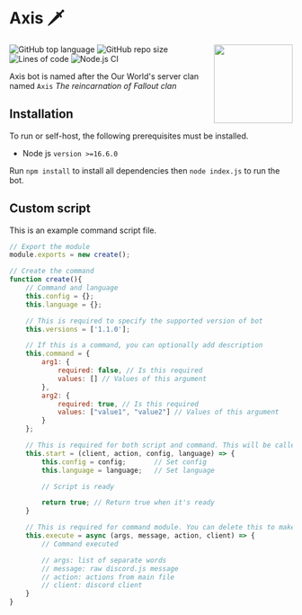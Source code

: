 # Axis 🗡️

<img align="right" src="https://i.imgur.com/yRsHfHi.png" height="140" width="140">

![GitHub top language](https://img.shields.io/github/languages/top/FalloutStudios/Axis)
![GitHub repo size](https://img.shields.io/github/repo-size/FalloutStudios/Axis)
![Lines of code](https://img.shields.io/tokei/lines/github/FalloutStudios/Axis)
![Node.js CI](https://github.com/FalloutStudios/Axis/actions/workflows/node.js.yml/badge.svg?branch=main)

Axis bot is named after the Our World's server clan named `Axis` *The reincarnation of Fallout clan*

## Installation

To run or self-host, the following prerequisites must be installed.

+ Node js `version >=16.6.0`

Run `npm install` to install all dependencies then `node index.js` to run the bot.

## Custom script

This is an example command script file.

```js
// Export the module
module.exports = new create();

// Create the command
function create(){
    // Command and language
    this.config = {};
    this.language = {};

    // This is required to specify the supported version of bot
    this.versions = ['1.1.0'];

    // If this is a command, you can optionally add description
    this.command = {
        arg1: {
            required: false, // Is this required
            values: [] // Values of this argument 
        },
        arg2: {
            required: true, // Is this required
            values: ["value1", "value2"] // Values of this argument
        }
    };

    // This is required for both script and command. This will be called when bot is ready or reloaded
    this.start = (client, action, config, language) => {
        this.config = config;       // Set config
        this.language = language;   // Set language

        // Script is ready

        return true; // Return true when it's ready
    }

    // This is required for command module. You can delete this to make your script a non executable command
    this.execute = async (args, message, action, client) => {
        // Command executed

        // args: list of separate words
        // message: raw discord.js message
        // action: actions from main file
        // client: discord client
    }
}
```
